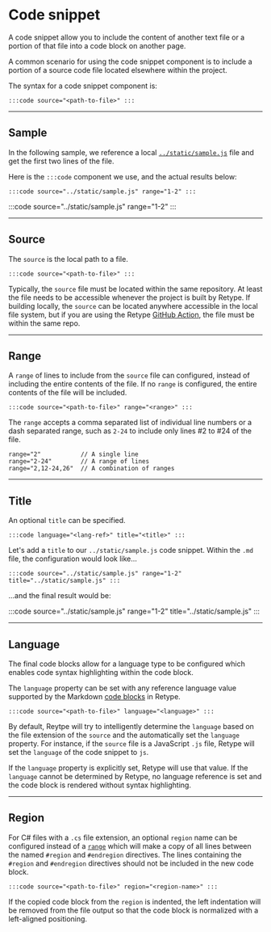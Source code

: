 # Code snippet

A code snippet allow you to include the content of another text file or a portion of that file into a code block on another page.

A common scenario for using the code snippet component is to include a portion of a source code file located elsewhere within the project.

The syntax for a code snippet component is:

```
:::code source="<path-to-file>" :::
```

---

## Sample

In the following sample, we reference a local [`../static/sample.js`](../static/sample.js) file and get the first two lines of the file.

Here is the `:::code` component we use, and the actual results below:

```
:::code source="../static/sample.js" range="1-2" :::
```

:::code source="../static/sample.js" range="1-2" :::

---

## Source

The `source` is the local path to a file.

```
:::code source="<path-to-file>" :::
```

Typically, the `source` file must be located within the same repository. At least the file needs to be accessible whenever the project is built by Retype. If building locally, the `source` can be located anywhere accessible in the local file system, but if you are using the Retype [GitHub Action](../guides/github_actions.md), the file must be within the same repo.

---

## Range

A `range` of lines to include from the `source` file can configured, instead of including the entire contents of the file. If no `range` is configured, the entire contents of the file will be included.

```
:::code source="<path-to-file>" range="<range>" :::
```

The `range` accepts a comma separated list of individual line numbers or a dash separated range, such as `2-24` to include only lines #2 to #24 of the file.

```
range="2"           // A single line
range="2-24"        // A range of lines
range="2,12-24,26"  // A combination of ranges
```

---

## Title

An optional `title` can be specified.

```
:::code language="<lang-ref>" title="<title>" :::
```

Let's add a `title` to our `../static/sample.js` code snippet. Within the `.md` file, the configuration would look like...

```
:::code source="../static/sample.js" range="1-2" title="../static/sample.js" :::
```

...and the final result would be:

:::code source="../static/sample.js" range="1-2" title="../static/sample.js" :::

---

## Language

The final code blocks allow for a language type to be configured which enables code syntax highlighting within the code block.

The `language` property can be set with any reference language value supported by the Markdown [code blocks](code_block.md) in Retype.

```
:::code source="<path-to-file>" language="<language>" :::
```

By default, Reytpe will try to intelligently determine the `language` based on the file extension of the `source` and the automatically set the `language` property. For instance, if the `source` file is a JavaScript `.js` file, Retype will set the `language` of the code snippet to `js`.

If the `language` property is explicitly set, Retype will use that value. If the `language` cannot be determined by Retype, no language reference is set and the code block is rendered without syntax highlighting.

---

## Region

For C# files with a `.cs` file extension, an optional `region` name can be configured instead of a [`range`](#range) which will make a copy of all lines between the named `#region` and `#endregion` directives. The lines containing the `#region` and `#endregion` directives should not be included in the new code block.

```
:::code source="<path-to-file>" region="<region-name>" :::
```

If the copied code block from the `region` is indented, the left indentation will be removed from the file output so that the code block is normalized with a left-aligned positioning.